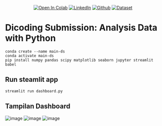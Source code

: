 <div align="center">

<a href="https://colab.research.google.com/github/randiijulian/Analisis-Data-Dicoding/blob/main/Data_Analysis.ipynb"><img src="https://colab.research.google.com/assets/colab-badge.svg" alt="Open In Colab"></a>
<a href="https://www.linkedin.com/in/randijulian"><img src="https://img.shields.io/badge/LinkedIn-Profile-blue?logo=linkedin" alt="LinkedIn"></a>
<a href="https://github.com/randiijulian"><img src="https://img.shields.io/badge/Open%20In-GitHub-lightgrey?logo=github" alt="Github"></a>
<a href="https://www.kaggle.com/datasets/olistbr/brazilian-ecommerce"><img src="https://img.shields.io/badge/Dataset-Download-green" alt="Dataset"></a>

</div>

# Dicoding Submission: Analysis Data with Python
```
conda create --name main-ds
conda activate main-ds
pip install numpy pandas scipy matplotlib seaborn jupyter streamlit babel
```

## Run steamlit app
```
streamlit run dashboard.py
```

## Tampilan Dashboard
![image](https://github-production-user-asset-6210df.s3.amazonaws.com/81604461/284195878-6f42be24-2605-4c99-8221-9be917ee84e9.png)
![image](https://github-production-user-asset-6210df.s3.amazonaws.com/81604461/284195858-5cdf4571-abbb-44f2-81b2-31ee7904385d.png)
![image](https://github-production-user-asset-6210df.s3.amazonaws.com/81604461/284195873-3f32e55a-a6e1-4732-bc14-e6ec31846392.png)